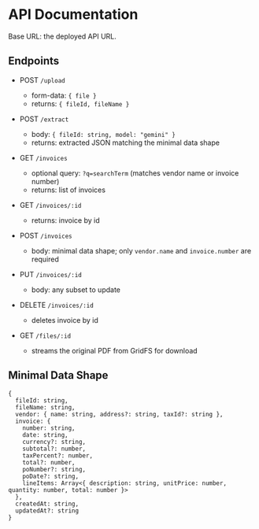 # API Documentation

Base URL: the deployed API URL.

## Endpoints

- POST `/upload`
  - form-data: `{ file }`
  - returns: `{ fileId, fileName }`

- POST `/extract`
  - body: `{ fileId: string, model: "gemini" }`
  - returns: extracted JSON matching the minimal data shape

- GET `/invoices`
  - optional query: `?q=searchTerm` (matches vendor name or invoice number)
  - returns: list of invoices

- GET `/invoices/:id`
  - returns: invoice by id

- POST `/invoices`
  - body: minimal data shape; only `vendor.name` and `invoice.number` are required

- PUT `/invoices/:id`
  - body: any subset to update

- DELETE `/invoices/:id`
  - deletes invoice by id

- GET `/files/:id`
  - streams the original PDF from GridFS for download

## Minimal Data Shape
```
{
  fileId: string,
  fileName: string,
  vendor: { name: string, address?: string, taxId?: string },
  invoice: {
    number: string,
    date: string,
    currency?: string,
    subtotal?: number,
    taxPercent?: number,
    total?: number,
    poNumber?: string,
    poDate?: string,
    lineItems: Array<{ description: string, unitPrice: number, quantity: number, total: number }>
  },
  createdAt: string,
  updatedAt?: string
}
```


